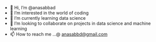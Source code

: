 - 👋 Hi, I’m @anasabbad
- 👀 I’m interested in the world of coding
- 🌱 I’m currently learning  data science
- 💞️ I’m looking to collaborate on projects in data science and machine learning
- 📫 How to reach me ...@ anasabbd@gmail.com

<!---
anasabbad/anasabbad is a ✨ special ✨ repository because its `README.md` (this file) appears on your GitHub profile.
You can click the Preview link to take a look at your changes.
--->
